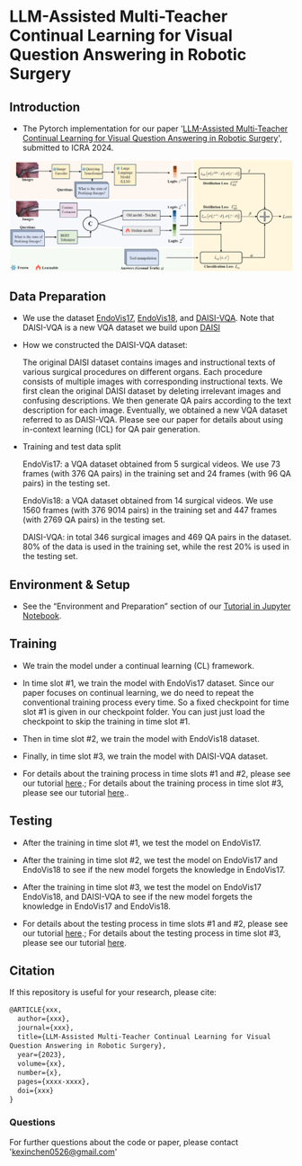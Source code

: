 # LLM-Assisted Multi-Teacher Continual Learning for Visual Question Answering in Robotic Surgery

## Introduction
* The Pytorch implementation for our paper '[LLM-Assisted Multi-Teacher Continual Learning for Visual Question Answering in Robotic Surgery](https://arxiv.org/abs/xxxx.xxxxx)', submitted to ICRA 2024.

<p align="center">
  <img src="Figure/system.png"  width="1000"/>
</p>

## Data Preparation
* We use the dataset [EndoVis17](https://arxiv.org/abs/2305.11692), [EndoVis18](https://arxiv.org/abs/2206.11053), and [DAISI-VQA](DAISI_VQA). Note that DAISI-VQA is a new VQA dataset we build upon  [DAISI](https://arxiv.org/abs/2004.02809)

* How we constructed the DAISI-VQA dataset:

  The original DAISI dataset contains images and instructional texts of various surgical procedures on different organs. Each procedure consists of multiple images with corresponding instructional texts. We first clean the original DAISI dataset by deleting irrelevant images and confusing descriptions. We then generate QA pairs according to the text description for each image. Eventually, we obtained a new VQA dataset referred to as DAISI-VQA. Please see our paper for details about using in-context learning (ICL) for QA pair generation.

* Training and test data split

   EndoVis17: a VQA dataset obtained from 5 surgical videos. We use 73 frames (with 376 QA pairs) in the training set and 24 frames (with 96 QA pairs) in the  testing set.
  
   EndoVis18: a VQA dataset obtained from 14 surgical videos. We use 1560 frames (with 376 9014 pairs) in the training set and 447 frames (with 2769 QA pairs) in the testing set.
  
   DAISI-VQA: in total 346 surgical images and 469 QA pairs in the dataset. 80% of the data is used in the training set, while the rest 20% is used in the testing set.

## Environment & Setup
* See the “Environment and Preparation” section of our [Tutorial in Jupyter Notebook](code).
  
## Training
* We train the model under a continual learning (CL) framework.

* In time slot #1, we train the model with EndoVis17 dataset. Since our paper focuses on continual learning, we do need to repeat the conventional training process every time. So a fixed checkpoint for time slot #1 is given in our checkpoint folder. You can just just load the checkpoint to skip the training in time slot #1.

* Then in time slot #2, we train the model with EndoVis18 dataset.

* Finally, in time slot #3, we train the model with DAISI-VQA dataset.

* For details about the training process in time slots #1 and #2, please see our tutorial [here](code).; For details about the training process in time slot #3, please see our tutorial [here](code)..

## Testing
* After the training in time slot #1, we test the model on EndoVis17.

* After the training in time slot #2, we test the model on EndoVis17 and EndoVis18 to see if the new model forgets the knowledge in EndoVis17.

* After the training in time slot #3, we test the model on EndoVis17 EndoVis18, and DAISI-VQA to see if the new model forgets the knowledge in EndoVis17 and EndoVis18.

* For details about the testing  process in time slots #1 and #2, please see our tutorial [here](code).; For details about the testing process in time slot #3, please see our tutorial [here](code).

## Citation
If this repository is useful for your research, please cite:
```
@ARTICLE{xxx,  
  author={xxx},  
  journal={xxx},   
  title={LLM-Assisted Multi-Teacher Continual Learning for Visual Question Answering in Robotic Surgery},
  year={2023},  
  volume={xx},  
  number={x},  
  pages={xxxx-xxxx},  
  doi={xxx}
}
```
### Questions
For further questions about the code or paper, please contact 'kexinchen0526@gmail.com'
